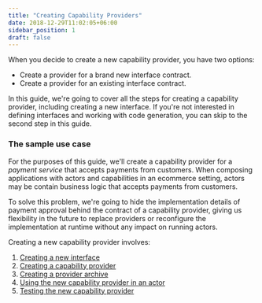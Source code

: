 ```yaml
---
title: "Creating Capability Providers"
date: 2018-12-29T11:02:05+06:00
sidebar_position: 1
draft: false
---
```


When you decide to create a new capability provider, you have two options:

- Create a provider for a brand new interface contract.
- Create a provider for an existing interface contract.

In this guide, we're going to cover all the steps for creating a capability provider, including creating a new interface. If you're not interested in defining interfaces and working with code generation, you can skip to the second step in this guide.

### The sample use case

For the purposes of this guide, we'll create a capability provider for a _payment service_ that accepts payments from customers. When composing applications with actors and capabilities in an ecommerce setting, actors may be contain business logic that accepts payments from customers.

To solve this problem, we're going to hide the implementation details of payment approval behind the contract of a capability provider, giving us flexibility in the future to replace providers or reconfigure the implementation at runtime without any impact on running actors.

Creating a new capability provider involves:

1. [Creating a new interface](./new-interface)
1. [Creating a capability provider](./rust)
1. [Creating a provider archive](./create-par)
1. [Using the new capability provider in an actor](./consuming)
1. [Testing the new capability provider](./testing)
